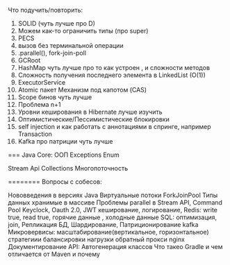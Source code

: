Что подучить/повторить:
1. SOLID (чуть лучше про D)
2. Можем как-то ограничить типы (про super)
3. PECS
4. вызов без терминальной операции
5. .parallel(), fork-join-poll
6. GCRoot
7. HashMap чуть лучше про то как устроен , и сложности методов
8. Сложность получения последнего элемента в LinkedList (O(1))
9. ExecutorService
10. Atomic пакет Механизм под капотом (CAS)
11. Scope бинов чуть лучше
12. Проблема n+1
13. Уровни кеширования в Hibernate лучше изучить
14. Оптимистические/Пессимистические блокировки
15. self injection и как работать с аннотациями в спринге, например  Transaction
16. Kafka про патриции чуть лучше

 ===
    Java Core:
    ООП
    Exceptions
    Enum

Stream Api
Collections
Многопоточность


========
Вопросы с собесов:

Нововведения в версиях Java
Виртуальные потоки
ForkJoinPool
Типы данных хранимые в массиве
Проблемы parallel в Stream API, Command Pool
Keyclock, Oauth 2.0, JWT
кеширование,
логирование,
Redis:
write true,
read true,
горячие данные , холодные данные
SQL: оптимизация, join, Репликация БД, Шардирование, Патриционирование
kafka
Микровервисы:
масштабирование(вертикальное, горизонтальное)
стратегиии балансировки нагрузки
обратный прокси
nginx
Документирование API: Автогенерация классов
Что такео Gradle и чем отличается от Maven и почему 



